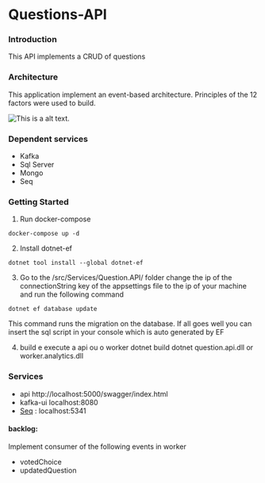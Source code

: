 # Questions-API

### Introduction

This API implements a CRUD of questions

### Architecture

This application implement an event-based architecture. Principles of the 12 factors were used to build.

![This is a alt text.](https://user-images.githubusercontent.com/76056225/149680095-1e27b047-32f8-4288-b7ac-b06472d4727f.png "This is a sample image.")

### Dependent services

- Kafka
- Sql Server
- Mongo
- Seq

### Getting Started

1. Run docker-compose
```
docker-compose up -d
```

2. Install dotnet-ef
```
dotnet tool install --global dotnet-ef
```

3. Go to the /src/Services/Question.API/ folder
change the ip of the connectionString key of the appsettings file to the ip of your machine and run the following command
```
dotnet ef database update
```
This command runs the migration on the database.
If all goes well you can insert the sql script in your console which is auto generated by EF

4. build e execute a api ou o worker
dotnet build
dotnet question.api.dll or worker.analytics.dll

### Services

- api http://localhost:5000/swagger/index.html
- kafka-ui  localhost:8080
- [Seq](https://datalust.co/seq) : localhost:5341

#### backlog:
Implement consumer of the following events in worker
- votedChoice
- updatedQuestion
